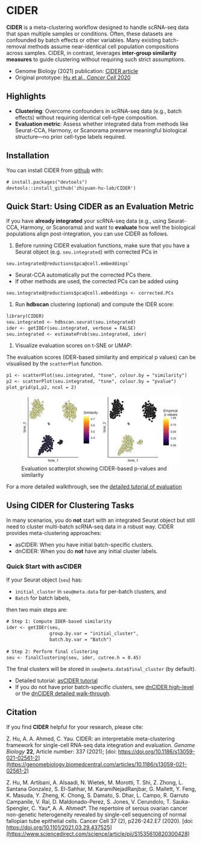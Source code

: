 <!-- README.md is generated from README.Rmd. Please edit that file -->

# CIDER

<!-- badges: start -->
<!-- badges: end -->

**CIDER** is a meta-clustering workflow designed to handle scRNA-seq
data that span multiple samples or conditions. Often, these datasets are
confounded by batch effects or other variables. Many existing
batch-removal methods assume near-identical cell population compositions
across samples. CIDER, in contrast, leverages **inter-group similarity
measures** to guide clustering without requiring such strict
assumptions.

-   Genome Biology (2021) publication: [CIDER
    article]((https://genomebiology.biomedcentral.com/articles/10.1186/s13059-021-02561-2))
-   Original prototype: [Hu et al., *Cancer Cell*
    2020](https://www.sciencedirect.com/science/article/pii/S1535610820300428)

## Highlights

-   **Clustering**: Overcome confounders in scRNA-seq data (e.g., batch
    effects) without requiring identical cell-type composition.
-   **Evaluation metric**: Assess whether integrated data from methods
    like Seurat-CCA, Harmony, or Scanorama preserve meaningful
    biological structure—no prior cell-type labels required.

## Installation

You can install CIDER from
[github](https://github.com/zhiyuan-hu-lab/CIDER/) with:

    # install.packages("devtools")
    devtools::install_github('zhiyuan-hu-lab/CIDER')

## Quick Start: Using CIDER as an Evaluation Metric

If you have **already integrated** your scRNA-seq data (e.g., using
Seurat-CCA, Harmony, or Scanorama) and want to **evaluate** how well the
biological populations align post-integration, you can use CIDER as
follows.

1.  Before running CIDER evaluation functions, make sure that you have a
    Seurat object (e.g. `seu.integrated`) with corrected PCs in

<!-- -->

    seu.integrated@reductions$pca@cell.embeddings`

-   Seurat-CCA automatically put the corrected PCs there.
-   If other methods are used, the corrected PCs can be added using

<!-- -->

    seu.integrated@reductions$pca@cell.embeddings <- corrected.PCs

1.  Run **hdbscan** clustering (optional) and compute the IDER score:

<!-- -->

    library(CIDER)
    seu.integrated <- hdbscan.seurat(seu.integrated)
    ider <- getIDEr(seu.integrated, verbose = FALSE)
    seu.integrated <- estimateProb(seu.integrated, ider)

1.  Visualize evaluation scores on t-SNE or UMAP:

The evaluation scores (IDER-based similarity and empirical p values) can
be visualised by the `scatterPlot` function.

    p1 <- scatterPlot(seu.integrated, "tsne", colour.by = "similarity")
    p2 <- scatterPlot(seu.integrated, "tsne", colour.by = "pvalue") 
    plot_grid(p1,p2, ncol = 2)

<figure>
<img src="man/figures/evaluation_scatterplot.png"
alt="Evaluation scatterplot showing CIDER-based p-values and similarity" />
<figcaption aria-hidden="true">Evaluation scatterplot showing
CIDER-based p-values and similarity</figcaption>
</figure>

For a more detailed walkthrough, see the [detailed tutorial of
evaluation](https://zhiyuan-hu-lab.github.io/CIDER/articles/evaluation.html)

## Using CIDER for Clustering Tasks

<!--- ![](man/figures/clustering_diagram.png)--->

In many scenarios, you do **not** start with an integrated Seurat object
but still need to cluster multi-batch scRNA-seq data in a robust way.
CIDER provides meta-clustering approaches:

-   asCIDER: When you have initial batch-specific clusters.
-   dnCIDER: When you do **not** have any initial cluster labels.

### Quick Start with asCIDER

If your Seurat object (`seu`) has:

-   `initial_cluster` in `seu@meta.data` for per-batch clusters, and
-   `Batch` for batch labels,

then two main steps are:

    # Step 1: Compute IDER-based similarity
    ider <- getIDEr(seu, 
                    group.by.var = "initial_cluster",
                    batch.by.var = "Batch")

    # Step 2: Perform final clustering
    seu <- finalClustering(seu, ider, cutree.h = 0.45)

The final clusters will be stored in `seu@meta.data$final_cluster` (by
default).

-   Detailed tutorial: [asCIDER
    tutorial](https://zhiyhu.github.io/CIDER/articles/asCIDER.html)
-   If you do not have prior batch-specific clusters, see [dnCIDER
    high-level](https://zhiyhu.github.io/CIDER/articles/dnCIDER_highlevel.html)
    or the [dnCIDER detailed
    walk-through](https://zhiyhu.github.io/CIDER/articles/dnCIDER.html).

<!--- You'll still need to render `README.Rmd` regularly, to keep `README.md` up-to-date. `devtools::build_readme()` is handy for this. You could also use GitHub Actions to re-render `README.Rmd` every time you push. An example workflow can be found here: <https://github.com/r-lib/actions/tree/master/examples>.--->

## Citation

If you find **CIDER** helpful for your research, please cite:

Z. Hu, A. A. Ahmed, C. Yau. CIDER: an interpretable meta-clustering
framework for single-cell RNA-seq data integration and evaluation.
*Genome Biology* **22**, Article number: 337 (2021); [doi:
https://doi.org/10.1186/s13059-021-02561-2](https://genomebiology.biomedcentral.com/articles/10.1186/s13059-021-02561-2)

Z. Hu, M. Artibani, A. Alsaadi, N. Wietek, M. Morotti, T. Shi, Z. Zhong,
L. Santana Gonzalez, S. El-Sahhar, M. KaramiNejadRanjbar, G. Mallett, Y.
Feng, K. Masuda, Y. Zheng, K. Chong, S. Damato, S. Dhar, L. Campo, R.
Garruto Campanile, V. Rai, D. Maldonado-Perez, S. Jones, V. Cerundolo,
T. Sauka-Spengler, C. Yau*, A. A. Ahmed*. The repertoire of serous
ovarian cancer non-genetic heterogeneity revealed by single-cell
sequencing of normal fallopian tube epithelial cells. Cancer Cell 37
(2), p226-242.E7 (2020). [doi:
https://doi.org/10.1101/2021.03.29.437525](https://www.sciencedirect.com/science/article/pii/S1535610820300428)

